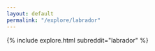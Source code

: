 ```yaml
---
layout: default
permalink: "/explore/labrador"
---
```


{% include explore.html subreddit="labrador" %}
